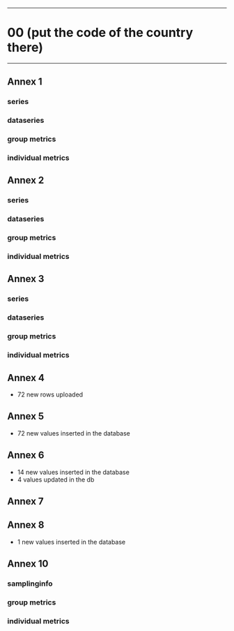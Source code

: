 -----------------------------------------------------------
# 00 (put the code of the country there) 
-----------------------------------------------------------

## Annex 1

### series

### dataseries


### group metrics


### individual metrics

## Annex 2

### series

### dataseries


### group metrics


### individual metrics



## Annex 3

### series

### dataseries


### group metrics


### individual metrics



## Annex 4

* 72 new rows uploaded

## Annex 5
* 72 new values inserted in the database


## Annex 6

*  14 new values inserted in the database
*  4 values updated in the db

## Annex 7



## Annex 8

*  1 new values inserted in the database

## Annex 10

### samplinginfo


### group metrics


### individual metrics

